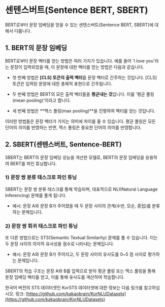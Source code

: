 # 센텐스버트(Sentence BERT, SBERT)

BERT로부터 문장 임베딩을 얻을 수 있는 센텐스버트(Sentence BERT, SBERT)에 대해서 다룹니다.

## 1. BERT의 문장 임베딩
BERT로부터 문장 벡터를 얻는 방법은 여러 가지가 있습니다. 예를 들어 'I love you'라는 문장이 입력되었을 때, 이 문장에 대한 벡터를 얻는 방법은 다음과 같습니다.

- 첫 번째 방법은 **[CLS] 토큰의 출력 벡터**를 문장 벡터로 간주하는 것입니다. [CLS] 토큰은 입력된 문장에 대한 총체적 표현으로 간주됩니다.

- 두 번째 방법은 BERT의 모든 출력 벡터들을 **평균내는 것**입니다. 이를 '평균 풀링(mean pooling)'이라고 합니다.

- 세 번째 방법은 **맥스 풀링(max pooling)**을 진행하여 벡터를 얻는 것입니다.

이러한 방법들은 문장 벡터가 가지는 의미에 차이를 줄 수 있습니다. 평균 풀링은 모든 단어의 의미를 반영하는 반면, 맥스 풀링은 중요한 단어의 의미를 반영합니다.

## 2. SBERT(센텐스버트, Sentence-BERT)
SBERT는 BERT의 문장 임베딩 성능을 개선한 모델로, BERT의 문장 임베딩을 응용하여 BERT를 파인 튜닝합니다.

### 1) 문장 쌍 분류 태스크로 파인 튜닝
SBERT는 문장 쌍 분류 태스크를 통해 학습되며, 대표적으로 NLI(Natural Language Inferencing) 문제를 풀게 됩니다.

- 예시: 문장 A와 문장 B가 주어졌을 때 두 문장 사이의 관계(수반, 모순, 중립)를 분류하는 문제입니다.

### 2) 문장 쌍 회귀 태스크로 파인 튜닝
또 다른 방법으로는 STS(Semantic Textual Similarity) 문제를 풀 수 있습니다. 이는 두 문장 사이의 의미적 유사성을 점수로 나타내는 문제입니다.

- 예시: 문장 A와 문장 B가 주어지고, 두 문장 사이의 유사도를 0~5 점 사이로 평가하는 문제입니다.

SBERT의 학습 구조는 문장 A와 B를 입력으로 받아 평균 풀링 또는 맥스 풀링을 통해 문장 임베딩 벡터를 얻고, 이를 통해 유사도를 계산하여 학습합니다.

한국어 버전의 STS 데이터셋인 KorSTS 데이터셋에 대한 정보는 다음 링크를 참고하십시오.
링크: [https://github.com/kakaobrain/KorNLUDatasets](https://github.com/kakaobrain/KorNLUDatasets)
